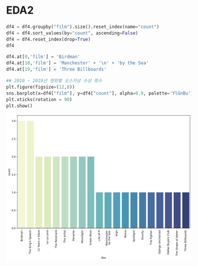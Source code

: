 # EDA2

```python
df4 = df4.groupby("film").size().reset_index(name="count")
df4 = df4.sort_values(by="count", ascending=False)
df4 = df4.reset_index(drop=True)
df4
```

```python
df4.at[0,'film'] = 'Birdman' 
df4.at[10,'film'] = 'Manchester' + '\n' + 'by the Sea' 
df4.at[19,'film'] = 'Three Billboards'
```

```python
## 2010 ~ 2019년 영화별 오스카상 수상 횟수
plt.figure(figsize=(12,8))
sns.barplot(x=df4["film"], y=df4["count"], alpha=0.9, palette='YlGnBu')
plt.xticks(rotation = 90)
plt.show()
```

![EDA2%2069b04c0e2d4d45dfaae30f236f8fc75b/Untitled.png](EDA2%2069b04c0e2d4d45dfaae30f236f8fc75b/Untitled.png)